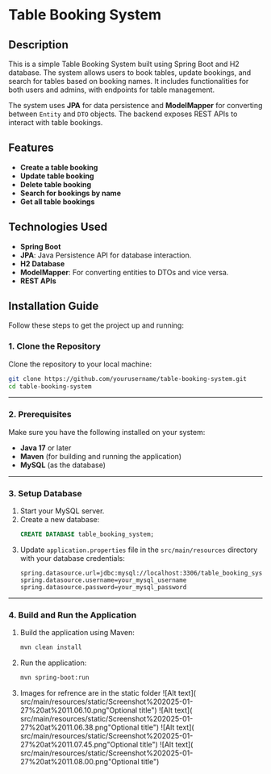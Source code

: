 # Table Booking System

## Description
This is a simple Table Booking System built using Spring Boot and H2 database. The system allows users to book tables, update bookings, and search for tables based on booking names. It includes functionalities for both users and admins, with endpoints for table management.

The system uses **JPA** for data persistence and **ModelMapper** for converting between `Entity` and `DTO` objects. The backend exposes REST APIs to interact with table bookings.

## Features
- **Create a table booking**
- **Update table booking**
- **Delete table booking**
- **Search for bookings by name**
- **Get all table bookings**

## Technologies Used
- **Spring Boot**
- **JPA**: Java Persistence API for database interaction.
- **H2 Database**
- **ModelMapper**: For converting entities to DTOs and vice versa.
- **REST APIs**

## Installation Guide

Follow these steps to get the project up and running:


### 1. Clone the Repository

Clone the repository to your local machine:
```bash
git clone https://github.com/yourusername/table-booking-system.git
cd table-booking-system
```

---

### 2. Prerequisites

Make sure you have the following installed on your system:
- **Java 17** or later
- **Maven** (for building and running the application)
- **MySQL** (as the database)

---

### 3. Setup Database

1. Start your MySQL server.
2. Create a new database:
   ```sql
   CREATE DATABASE table_booking_system;
   ```
3. Update `application.properties` file in the `src/main/resources` directory with your database credentials:
   ```properties
   spring.datasource.url=jdbc:mysql://localhost:3306/table_booking_system
   spring.datasource.username=your_mysql_username
   spring.datasource.password=your_mysql_password
   ```

---

### 4. Build and Run the Application

1. Build the application using Maven:
   ```bash
   mvn clean install
   ```
2. Run the application:
   ```bash
   mvn spring-boot:run
   
3. Images for refrence are in the static folder
   ![Alt text]( src/main/resources/static/Screenshot%202025-01-27%20at%2011.06.10.png"Optional title")
    ![Alt text]( src/main/resources/static/Screenshot%202025-01-27%20at%2011.06.38.png"Optional title")
  ![Alt text]( src/main/resources/static/Screenshot%202025-01-27%20at%2011.07.45.png"Optional title")
      ![Alt text]( src/main/resources/static/Screenshot%202025-01-27%20at%2011.08.00.png"Optional title")
     


